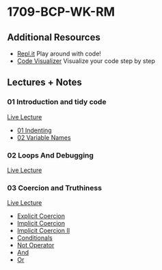# 1709-BCP-WK-RM

## Additional Resources
* [Repl.it](repl.it) Play around with code!
* [Code Visualizer](http://www.pythontutor.com/visualize.html#mode=edit) Visualize your code step by step


## Lectures + Notes

### **01 Introduction and tidy code**
[Live Lecture](https://youtu.be/XojO8Rl8pmE)
* [01 Indenting](01-tidy-code/01-indenting.js)
* [02 Variable Names](01-tidy-code/02-variable-names.js)

### **02 Loops And Debugging**
[Live Lecture](https://youtu.be/dXfy0EoD6bQ)

### **03 Coercion and Truthiness**
[Live Lecture](https://youtu.be/siYSIF4Ttjc)
* [Explicit Coercion](03-coercion-and-truthiness/01-explicit-coercion.js)
* [Implicit Coercion](03-coercion-and-truthiness/02-implicit-coercion.js)
* [Implicit Coercion II](03-coercion-and-truthiness/03-implicit-coercion-II.js)
* [Conditionals](03-coercion-and-truthiness/04-conditionals.js)
* [Not Operator](03-coercion-and-truthiness/05-not-operator.js)
* [And](03-coercion-and-truthiness/06-and.js)
* [Or](03-coercion-and-truthiness/07-or.js)

